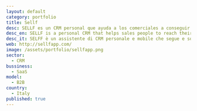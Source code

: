 ```yaml
---
layout: default
category: portfolio
title: Sellf
desc: SELLF es un CRM personal que ayuda a los comerciales a conseguir sus objetivos con menos estrés.
desc_en: SELLF is a personal CRM that helps sales people to reach their goals with less stress
desc_it: SELFF è un assistente di CRM personale e mobile che segue e sostiene il tuo business, aiutandoti a ottenere gli obiettivi con meno stress.
web: http://sellfapp.com/
image: /assets/portfolio/sellfapp.png
sector: 
  - CRM
bussiness: 
  - SaaS
model:
  - B2B
country: 
  - Italy
published: true
---
```

